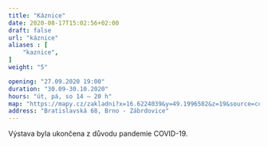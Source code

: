 ```yaml
---
title: "Káznice"
date: 2020-08-17T15:02:56+02:00
draft: false
url: "káznice"
aliases : [
    "kaznice",
]
weight: "5"

opening: "27.09.2020 19:00"
duration: "30.09-30.10.2020"
hours: "út, pá, so 14 – 20 h"
map: "https://mapy.cz/zakladni?x=16.6224039&y=49.1996582&z=19&source=coor&id=16.622497767502523%2C49.19984485069221"
address: "Bratislavská 68, Brno - Zábrdovice"
---
```


Výstava byla ukončena z důvodu pandemie COVID-19.
